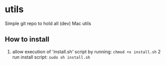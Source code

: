 # utils
Simple git repo to hold all (dev) Mac utils

## How to install

1. allow execution of 'install.sh' script by running: `chmod +x install.sh`
2 run install script: `sudo sh install.sh`

